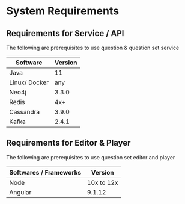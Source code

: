 # System Requirements

## Requirements for Service / API

The following are prerequisites to use question & question set service

| Software      | Version |
| ------------- | ------- |
| Java          | 11      |
| Linux/ Docker | any     |
| Neo4j         | 3.3.0   |
| Redis         | 4x+     |
| Cassandra     | 3.9.0   |
| Kafka         | 2.4.1   |

## Requirements for Editor & Player

The following are prerequisites to use question set editor and player

| Softwares / Frameworks | Version    |
| ---------------------- | ---------- |
| Node                   | 10x to 12x |
| Angular                | 9.1.12     |

